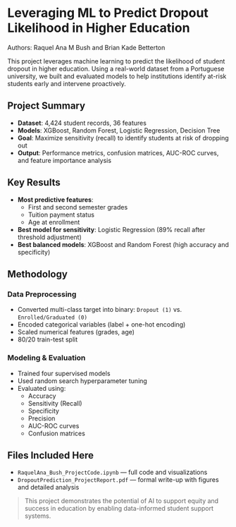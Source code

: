 # Leveraging ML to Predict Dropout Likelihood in Higher Education

Authors: Raquel Ana M Bush and Brian Kade Betterton

This project leverages machine learning to predict the likelihood of student dropout in higher education. Using a real-world dataset from a Portuguese university, we built and evaluated models to help institutions identify at-risk students early and intervene proactively.

## Project Summary

- **Dataset**: 4,424 student records, 36 features  
- **Models**: XGBoost, Random Forest, Logistic Regression, Decision Tree  
- **Goal**: Maximize sensitivity (recall) to identify students at risk of dropping out  
- **Output**: Performance metrics, confusion matrices, AUC-ROC curves, and feature importance analysis

## Key Results

- **Most predictive features**:
  - First and second semester grades
  - Tuition payment status
  - Age at enrollment
- **Best model for sensitivity**: Logistic Regression (89% recall after threshold adjustment)
- **Best balanced models**: XGBoost and Random Forest (high accuracy and specificity)

## Methodology

### Data Preprocessing
- Converted multi-class target into binary: `Dropout (1)` vs. `Enrolled/Graduated (0)`
- Encoded categorical variables (label + one-hot encoding)
- Scaled numerical features (grades, age)
- 80/20 train-test split

### Modeling & Evaluation
- Trained four supervised models
- Used random search hyperparameter tuning
- Evaluated using:
  - Accuracy
  - Sensitivity (Recall)
  - Specificity
  - Precision
  - AUC-ROC curves
  - Confusion matrices

## Files Included Here

- `RaquelAna_Bush_ProjectCode.ipynb` — full code and visualizations
- `DropoutPrediction_ProjectReport.pdf` — formal write-up with figures and detailed analysis



> This project demonstrates the potential of AI to support equity and success in education by enabling data-informed student support systems.
